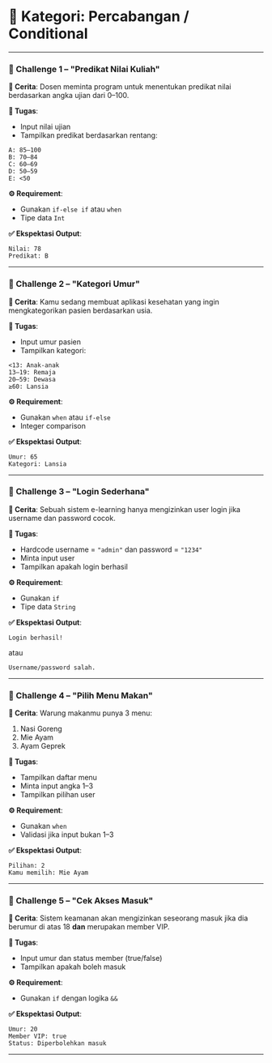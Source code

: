 # 🔀 Kategori: Percabangan / Conditional


---

### 🧩 Challenge 1 – **"Predikat Nilai Kuliah"**

**📖 Cerita**:
Dosen meminta program untuk menentukan predikat nilai berdasarkan angka ujian dari 0–100.

**🎯 Tugas**:

* Input nilai ujian
* Tampilkan predikat berdasarkan rentang:

```
A: 85–100  
B: 70–84  
C: 60–69  
D: 50–59  
E: <50
```

**⚙️ Requirement**:

* Gunakan `if-else if` atau `when`
* Tipe data `Int`

**✅ Ekspektasi Output**:

```
Nilai: 78  
Predikat: B
```

---

### 🧩 Challenge 2 – **"Kategori Umur"**

**📖 Cerita**:
Kamu sedang membuat aplikasi kesehatan yang ingin mengkategorikan pasien berdasarkan usia.

**🎯 Tugas**:

* Input umur pasien
* Tampilkan kategori:

```
<13: Anak-anak  
13–19: Remaja  
20–59: Dewasa  
≥60: Lansia
```

**⚙️ Requirement**:

* Gunakan `when` atau `if-else`
* Integer comparison

**✅ Ekspektasi Output**:

```
Umur: 65  
Kategori: Lansia
```

---

### 🧩 Challenge 3 – **"Login Sederhana"**

**📖 Cerita**:
Sebuah sistem e-learning hanya mengizinkan user login jika username dan password cocok.

**🎯 Tugas**:

* Hardcode username = `"admin"` dan password = `"1234"`
* Minta input user
* Tampilkan apakah login berhasil

**⚙️ Requirement**:

* Gunakan `if`
* Tipe data `String`

**✅ Ekspektasi Output**:

```
Login berhasil!
```

atau

```
Username/password salah.
```

---

### 🧩 Challenge 4 – **"Pilih Menu Makan"**

**📖 Cerita**:
Warung makanmu punya 3 menu:

1. Nasi Goreng
2. Mie Ayam
3. Ayam Geprek

**🎯 Tugas**:

* Tampilkan daftar menu
* Minta input angka 1–3
* Tampilkan pilihan user

**⚙️ Requirement**:

* Gunakan `when`
* Validasi jika input bukan 1–3

**✅ Ekspektasi Output**:

```
Pilihan: 2  
Kamu memilih: Mie Ayam
```

---

### 🧩 Challenge 5 – **"Cek Akses Masuk"**

**📖 Cerita**:
Sistem keamanan akan mengizinkan seseorang masuk jika dia berumur di atas 18 **dan** merupakan member VIP.

**🎯 Tugas**:

* Input umur dan status member (true/false)
* Tampilkan apakah boleh masuk

**⚙️ Requirement**:

* Gunakan `if` dengan logika `&&`

**✅ Ekspektasi Output**:

```
Umur: 20  
Member VIP: true  
Status: Diperbolehkan masuk
```

---


